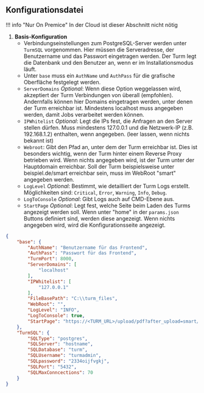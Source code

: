 
## Konfigurationsdatei

!!! info "Nur On Premice"
    In der Cloud ist dieser Abschnitt nicht nötig

1. **Basis-Konfiguration**
    - Verbindungseinstellungen zum PostgreSQL-Server werden unter `TurmSQL` vorgenommen. Hier müssen die Serveradresse, der Benutzername und das Passwort eingetragen werden. Der Turm legt die Datenbank und den Benutzer an, wenn er im Installationsmodus läuft.
    - Unter `base` muss ein `AuthName` und `AuthPass` für die grafische Oberfläche festgelegt werden.
    - `ServerDomains` *Optional*: Wenn diese Option weggelassen wird, akzeptiert der Turm Verbindungen von überall (empfohlen). Andernfalls können hier Domains eingetragen werden, unter denen der Turm erreichbar ist. Mindestens localhost muss angegeben werden, damit Jobs verarbeitet werden können.
    - `IPWhitelist` *Optional*: Legt die IPs fest, die Anfragen an den Server stellen dürfen. Muss mindestens 127.0.0.1 und die Netzwerk-IP (z.B. 192.168.1.2) enthalten, wenn angegeben. (leer lassen, wenn nichts bekannt ist)
    - `Webroot`: Gibt den Pfad an, unter dem der Turm erreichbar ist. Dies ist besonders wichtig, wenn der Turm hinter einem Reverse Proxy betrieben wird. Wenn nichts angegeben wird, ist der Turm unter der Hauptdomain erreichbar. Soll der Turm beispielsweise unter beispiel.de/smart erreichbar sein, muss im WebRoot "smart" angegeben werden.
    - `LogLevel` *Optional*: Bestimmt, wie detailliert der Turm Logs erstellt. Möglichkeiten sind: `Critical`, `Error`, `Warning`, `Info`, `Debug`.
    - `LogToConsole` *Optional*: Gibt Logs auch auf CMD-Ebene aus.
    - `StartPage` *Optional*: Legt fest, welche Seite beim Laden des Turms angezeigt werden soll. Wenn unter "home" in der `params.json` Buttons definiert sind, werden diese angezeigt. Wenn nichts angegeben wird, wird die Konfigurationsseite angezeigt.

```json
{
    "base": {
        "AuthName": "Benutzername für das Frontend",
        "AuthPass": "Passwort für das Frontend",
        "TurmPort": 8000,
        "ServerDomains": [
            "localhost"
        ],
        "IPWhitelist": [
            "127.0.0.1"
        ],
        "FileBasePath": "C:\\turm_files",
        "WebRoot": "",
        "LogLevel": "INFO",
        "LogToConsole": true,
        "StartPage": "https://<TURM_URL>/upload/pdf?after_upload=smart/1/classify/"
    },
    "TurmSQL": {
        "SQLType": "postgres",
        "SQLServer": "hostname",
        "SQLDatabase": "turm",
        "SQLUsername": "turmadmin",
        "SQLpassword": "2334oijfvgkj",
        "SQLPort": "5432",
        "SQLMaxConncections": 70
    }
}
```